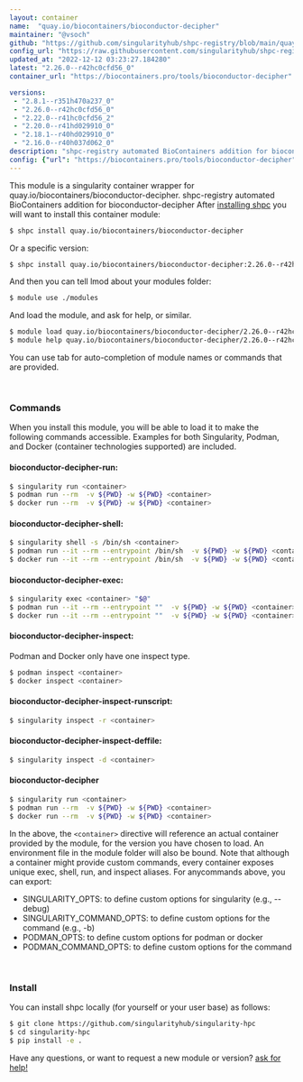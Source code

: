 ```yaml
---
layout: container
name:  "quay.io/biocontainers/bioconductor-decipher"
maintainer: "@vsoch"
github: "https://github.com/singularityhub/shpc-registry/blob/main/quay.io/biocontainers/bioconductor-decipher/container.yaml"
config_url: "https://raw.githubusercontent.com/singularityhub/shpc-registry/main/quay.io/biocontainers/bioconductor-decipher/container.yaml"
updated_at: "2022-12-12 03:23:27.184280"
latest: "2.26.0--r42hc0cfd56_0"
container_url: "https://biocontainers.pro/tools/bioconductor-decipher"

versions:
 - "2.8.1--r351h470a237_0"
 - "2.26.0--r42hc0cfd56_0"
 - "2.22.0--r41hc0cfd56_2"
 - "2.20.0--r41hd029910_0"
 - "2.18.1--r40hd029910_0"
 - "2.16.0--r40h037d062_0"
description: "shpc-registry automated BioContainers addition for bioconductor-decipher"
config: {"url": "https://biocontainers.pro/tools/bioconductor-decipher", "maintainer": "@vsoch", "description": "shpc-registry automated BioContainers addition for bioconductor-decipher", "latest": {"2.26.0--r42hc0cfd56_0": "sha256:f530b5a51cfe81b40302ec8aaf7bedb4899675df6c82d99dacd3f642e0a2317a"}, "tags": {"2.8.1--r351h470a237_0": "sha256:2158f3d20a989197c7471540dd28598576eae1bc5bf87b3d06a180e97b9c71b0", "2.26.0--r42hc0cfd56_0": "sha256:f530b5a51cfe81b40302ec8aaf7bedb4899675df6c82d99dacd3f642e0a2317a", "2.22.0--r41hc0cfd56_2": "sha256:4c163b7d3a021c7b9d8898f76770708e504130c42452e19ba0d1808acef226a9", "2.20.0--r41hd029910_0": "sha256:59a295ceafe6eb665bacadc0a999c218eb6a1c4a0fb3f22c75e773fd4b988337", "2.18.1--r40hd029910_0": "sha256:607916366c78040b5cc3f7eb976664f1d573dd97393ea1d2919cfea5c8b2513b", "2.16.0--r40h037d062_0": "sha256:73d0eaf1d2d22e481edf2f754b6b46114cfa6613c77801f2dbb6e2edb972c9e5"}, "docker": "quay.io/biocontainers/bioconductor-decipher"}
---
```


This module is a singularity container wrapper for quay.io/biocontainers/bioconductor-decipher.
shpc-registry automated BioContainers addition for bioconductor-decipher
After [installing shpc](#install) you will want to install this container module:


```bash
$ shpc install quay.io/biocontainers/bioconductor-decipher
```

Or a specific version:

```bash
$ shpc install quay.io/biocontainers/bioconductor-decipher:2.26.0--r42hc0cfd56_0
```

And then you can tell lmod about your modules folder:

```bash
$ module use ./modules
```

And load the module, and ask for help, or similar.

```bash
$ module load quay.io/biocontainers/bioconductor-decipher/2.26.0--r42hc0cfd56_0
$ module help quay.io/biocontainers/bioconductor-decipher/2.26.0--r42hc0cfd56_0
```

You can use tab for auto-completion of module names or commands that are provided.

<br>

### Commands

When you install this module, you will be able to load it to make the following commands accessible.
Examples for both Singularity, Podman, and Docker (container technologies supported) are included.

#### bioconductor-decipher-run:

```bash
$ singularity run <container>
$ podman run --rm  -v ${PWD} -w ${PWD} <container>
$ docker run --rm  -v ${PWD} -w ${PWD} <container>
```

#### bioconductor-decipher-shell:

```bash
$ singularity shell -s /bin/sh <container>
$ podman run --it --rm --entrypoint /bin/sh  -v ${PWD} -w ${PWD} <container>
$ docker run --it --rm --entrypoint /bin/sh  -v ${PWD} -w ${PWD} <container>
```

#### bioconductor-decipher-exec:

```bash
$ singularity exec <container> "$@"
$ podman run --it --rm --entrypoint ""  -v ${PWD} -w ${PWD} <container> "$@"
$ docker run --it --rm --entrypoint ""  -v ${PWD} -w ${PWD} <container> "$@"
```

#### bioconductor-decipher-inspect:

Podman and Docker only have one inspect type.

```bash
$ podman inspect <container>
$ docker inspect <container>
```

#### bioconductor-decipher-inspect-runscript:

```bash
$ singularity inspect -r <container>
```

#### bioconductor-decipher-inspect-deffile:

```bash
$ singularity inspect -d <container>
```



#### bioconductor-decipher

```bash
$ singularity run <container>
$ podman run --rm  -v ${PWD} -w ${PWD} <container>
$ docker run --rm  -v ${PWD} -w ${PWD} <container>
```


In the above, the `<container>` directive will reference an actual container provided
by the module, for the version you have chosen to load. An environment file in the
module folder will also be bound. Note that although a container
might provide custom commands, every container exposes unique exec, shell, run, and
inspect aliases. For anycommands above, you can export:

 - SINGULARITY_OPTS: to define custom options for singularity (e.g., --debug)
 - SINGULARITY_COMMAND_OPTS: to define custom options for the command (e.g., -b)
 - PODMAN_OPTS: to define custom options for podman or docker
 - PODMAN_COMMAND_OPTS: to define custom options for the command

<br>

### Install

You can install shpc locally (for yourself or your user base) as follows:

```bash
$ git clone https://github.com/singularityhub/singularity-hpc
$ cd singularity-hpc
$ pip install -e .
```

Have any questions, or want to request a new module or version? [ask for help!](https://github.com/singularityhub/singularity-hpc/issues)